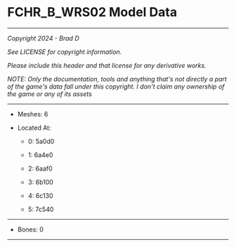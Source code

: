 # FCHR_B_WRS02 Model Data

---

*Copyright 2024 - Brad D*

*See LICENSE for copyright information.*

*Please include this header and that license for any derivative works.*

*NOTE: Only the documentation, tools and anything that's not directly a part of the game's data fall under this copyright. I don't claim any ownership of the game or any of its assets*

---

* Meshes: 6

* Located At:
  
  * 0: 5a0d0
  
  * 1: 6a4e0
  
  * 2: 6aaf0
  
  * 3: 6b100
  
  * 4: 6c130
  
  * 5: 7c540

---

* Bones: 0

---
